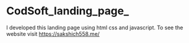 # CodSoft_landing_page_
I developed this landing page using html css and javascript. To see the website visit https://sakshich558.me/
